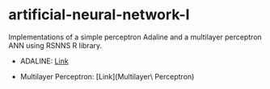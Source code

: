 # artificial-neural-network-I
Implementations of a simple perceptron Adaline and a multilayer perceptron ANN using RSNNS R library.
    
   - ADALINE: [Link](Adaline)
    
   - Multilayer Perceptron: [Link](Multilayer\ Perceptron)
